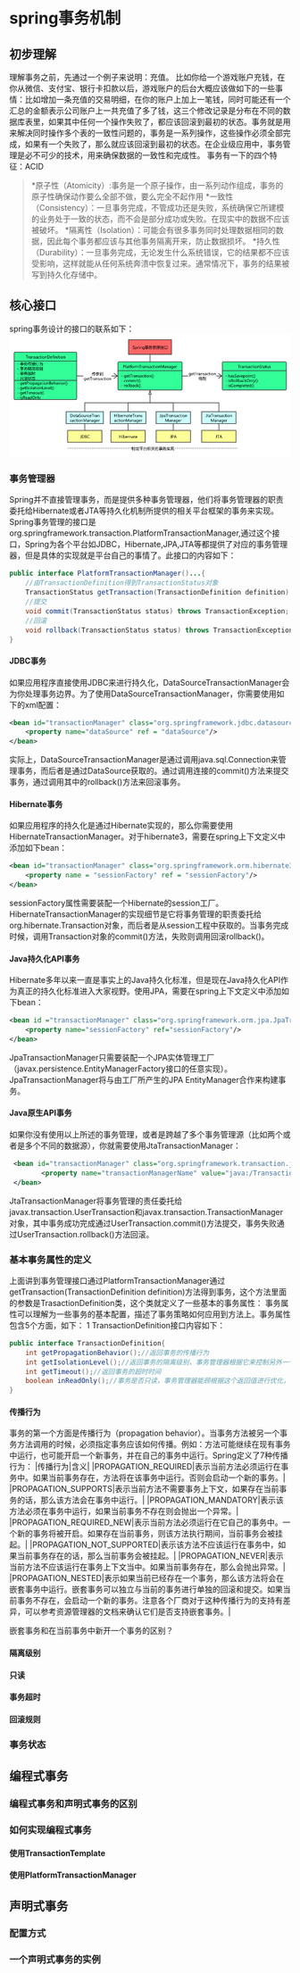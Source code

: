 # spring事务机制
## 初步理解
理解事务之前，先通过一个例子来说明：充值。
比如你给一个游戏账户充钱，在你从微信、支付宝、银行卡扣款以后，游戏账户的后台大概应该做如下的一些事情：比如增加一条充值的交易明细，在你的账户上加上一笔钱，同时可能还有一个汇总的金额表示公司账户上一共充值了多了钱，这三个修改记录是分布在不同的数据库表里，如果其中任何一个操作失败了，都应该回滚到最初的状态。事务就是用来解决同时操作多个表的一致性问题的，事务是一系列操作，这些操作必须全部完成，如果有一个失败了，那么就应该回滚到最初的状态。在企业级应用中，事务管理是必不可少的技术，用来确保数据的一致性和完成性。
事务有一下的四个特征：ACID
>*原子性（Atomicity）:事务是一个原子操作，由一系列动作组成，事务的原子性确保动作要么全部不做，要么完全不起作用
*一致性（Consistency）：一旦事务完成，不管成功还是失败，系统确保它所建模的业务处于一致的状态，而不会是部分成功或失败。在现实中的数据不应该被破坏。
*隔离性（Isolation）：可能会有很多事务同时处理数据相同的数据，因此每个事务都应该与其他事务隔离开来，防止数据损坏。
*持久性（Durability）：一旦事务完成，无论发生什么系统错误，它的结果都不应该受影响，这样就能从任何系统奔溃中恢复过来。通常情况下，事务的结果被写到持久化存储中。

## 核心接口
spring事务设计的接口的联系如下：
![](./1.png)
### 事务管理器
Spring并不直接管理事务，而是提供多种事务管理器，他们将事务管理器的职责委托给Hibernate或者JTA等持久化机制所提供的相关平台框架的事务来实现。
Spring事务管理的接口是org.springframework.transaction.PlatformTransactionManager,通过这个接口，Spring为各个平台如JDBC，Hibernate,JPA,JTA等都提供了对应的事务管理器，但是具体的实现就是平台自己的事情了。此接口的内容如下：
```java
public interface PlatformTransactionManager()...{
	//由TransactionDefinition得到TransactionStatus对象
	TransactionStatus getTransaction(TransactionDefinition definition) throws TransactionException;
	//提交
	void commit(TransactionStatus status) throws TransactionException;
	//回滚
	void rollback(TransactionStatus status) throws TransactionException;
}
```
#### JDBC事务
如果应用程序直接使用JDBC来进行持久化，DataSourceTransactionManager会为你处理事务边界。为了使用DataSourceTransactionManager，你需要使用如下的xml配置：
```xml
<bean id="transactionManager" class="org.springframework.jdbc.datasource.DataSourceTransactionManager">
	<property name="dataSource" ref = "dataSource"/>
</bean>
```
实际上，DataSourceTransactionManager是通过调用java.sql.Connection来管理事务，而后者是通过DataSource获取的。通过调用连接的commit()方法来提交事务，通过调用其中的rollback()方法来回滚事务。
#### Hibernate事务
如果应用程序的持久化是通过Hibernate实现的，那么你需要使用HibernateTransactionManager。对于hibernate3，需要在spring上下文定义中添加如下bean：
```xml
<bean id="transactionManager" class="org.springframework.orm.hibernate3.HibernateTransactionManager">
	<property name = "sessionFactory" ref = "sessionFactory"/>
</bean>
```
sessionFactory属性需要装配一个Hibernate的session工厂。HibernateTransactionManager的实现细节是它将事务管理的职责委托给org.hibernate.Transaction对象，而后者是从session工程中获取的。当事务完成时候，调用Transaction对象的commit()方法，失败则调用回滚rollback()。
#### Java持久化API事务
Hibernate多年以来一直是事实上的Java持久化标准，但是现在Java持久化API作为真正的持久化标准进入大家视野。使用JPA，需要在spring上下文定义中添加如下bean：
```xml
<bean id ="transactionManager" class="org.springframework.orm.jpa.JpaTransactionManager">
	<property name="sessionFactory" ref="sessionFactory"/>
</bean>
```
JpaTransactionManager只需要装配一个JPA实体管理工厂（javax.persistence.EntityManagerFactory接口的任意实现）。JpaTransactionManager将与由工厂所产生的JPA EntityManager合作来构建事务。
#### Java原生API事务
如果你没有使用以上所述的事务管理，或者是跨越了多个事务管理源（比如两个或者是多个不同的数据源），你就需要使用JtaTransactionManager：
```xml
 <bean id="transactionManager" class="org.springframework.transaction.jta.JtaTransactionManager">
        <property name="transactionManagerName" value="java:/TransactionManager" />
 </bean>
```
JtaTransactionManager将事务管理的责任委托给javax.transaction.UserTransaction和javax.transaction.TransactionManager对象，其中事务成功完成通过UserTransaction.commit()方法提交，事务失败通过UserTransaction.rollback()方法回滚。
### 基本事务属性的定义
上面讲到事务管理接口通过PlatformTransactionManager通过getTransaction(TransactionDefinition definition)方法得到事务，这个方法里面的参数是TrasactionDefinition类，这个类就定义了一些基本的事务属性：
事务属性可以理解为一些事务的基本配置，描述了事务策略如何应用到方法上。事务属性包含5个方面，如下：
1[](./2.png)
TransactionDefinition接口内容如下：
```java
public interface TransactionDefinition{
	int getPropagationBehavior();//返回事务的传播行为
	int getIsolationLevel();//返回事务的隔离级别，事务管理器根据它来控制另外一个事务可以看到本事务的哪些数据
	int getTimeout();//返回事务的超时时间
	boolean inReadOnly();//事务是否只读，事务管理器能顾根据这个返回值进行优化，确保事务是只读的
}
```
#### 传播行为
事务的第一个方面是传播行为（propagation behavior）。当事务方法被另一个事务方法调用的时候，必须指定事务应该如何传播。例如：方法可能继续在现有事务中运行，也可能开启一个新事务，并在自己的事务中运行。Spring定义了7种传播行为：
|传播行为|含义|
|PROPAGATION_REQUIRED|表示当前方法必须运行在事务中。如果当前事务存在，方法将在该事务中运行。否则会启动一个新的事务。|
|PROPAGATION_SUPPORTS|表示当前方法不需要事务上下文，如果存在当前事务的话，那么该方法会在事务中运行。|
|PROPAGATION_MANDATORY|表示该方法必须在事务中运行，如果当前事务不存在则会抛出一个异常。|
|PROPAGATION_REQUIRED_NEW|表示当前方法必须运行在它自己的事务中。一个新的事务将被开启。如果存在当前事务，则该方法执行期间，当前事务会被挂起。|
|PROPAGATION_NOT_SUPPORTED|表示该方法不应该运行在事务中，如果当前事务存在的话，那么当前事务会被挂起。|
|PROPAGATION_NEVER|表示当前方法不应该运行在事务上下文当中。如果当前事务存在，那么会抛出异常。|
|PROPAGATION_NESTED|表示如果当前已经存在一个事务，那么该方法将会在嵌套事务中运行。嵌套事务可以独立与当前的事务进行单独的回滚和提交。如果当前事务不存在，会启动一个新的事务。注意各个厂商对于这种传播行为的支持有差异，可以参考资源管理器的文档来确认它们是否支持嵌套事务。|

嵌套事务和在当前事务中新开一个事务的区别？
#### 隔离级别
#### 只读
#### 事务超时
#### 回滚规则
### 事务状态
## 编程式事务
### 编程式事务和声明式事务的区别
### 如何实现编程式事务
#### 使用TransactionTemplate
#### 使用PlatformTransactionManager
## 声明式事务
### 配置方式
### 一个声明式事务的实例
